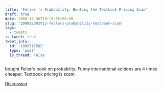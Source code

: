 ```yaml
---
title: 'Feller''s Probability: Beating the Textbook Pricing Scam'
draft: true
date: 2008-12-30T19:12:55+00:00
slug: '200812301912-fellers-probability-textbook-scam'
tags:
  - tweets
is_tweet: true
tweet_info:
  id: '1085712585'
  type: 'post'
  is_thread: False
---
```




bought Feller's book on probability. Funny international editions are 4 times cheaper. Textbook pricing is scam.

[Discussion](https://x.com/sytelus/status/1085712585)

